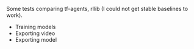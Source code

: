Some tests comparing tf-agents, rllib (I could not get stable baselines to work).
- Training models
- Exporting video
- Exporting model